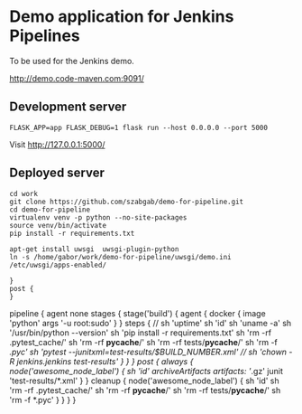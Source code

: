 # Demo application for Jenkins Pipelines

To be used for the Jenkins demo.

http://demo.code-maven.com:9091/


## Development server

```
FLASK_APP=app FLASK_DEBUG=1 flask run --host 0.0.0.0 --port 5000
```

Visit http://127.0.0.1:5000/


## Deployed server

```
cd work
git clone https://github.com/szabgab/demo-for-pipeline.git
cd demo-for-pipeline
virtualenv venv -p python --no-site-packages
source venv/bin/activate
pip install -r requirements.txt
```

```
apt-get install uwsgi  uwsgi-plugin-python
ln -s /home/gabor/work/demo-for-pipeline/uwsgi/demo.ini /etc/uwsgi/apps-enabled/
```


    }
    post {
    }

pipeline {
    agent none
    stages {
        stage('build') {
            agent {
                docker {
                    image 'python'
                    args '-u root:sudo'
                }
            }
            steps {
                // sh 'uptime'
                sh 'id'
                sh 'uname -a'
                sh '/usr/bin/python --version'
                sh 'pip install -r requirements.txt'
                sh 'rm -rf .pytest_cache/'
                sh 'rm -rf __pycache__/'
                sh 'rm -rf tests/__pycache__/'
                sh 'rm -f *.pyc'
                sh 'pytest --junitxml=test-results/$BUILD_NUMBER.xml'
                // sh 'chown -R jenkins.jenkins test-results'
            }
        }
    }
    post {
        always {
          node('awesome_node_label') {
            sh 'id'
            archiveArtifacts artifacts: '*.gz'
            junit 'test-results/*.xml'
          }
        }
        cleanup {
          node('awesome_node_label') {
            sh 'id'
            sh 'rm -rf .pytest_cache/'
            sh 'rm -rf __pycache__/'
            sh 'rm -rf tests/__pycache__/'
            sh 'rm -f *.pyc'
          }
        }
    }
}
